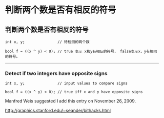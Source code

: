 # 判断两个数是否有相反的符号

## 判断两个数是否有相反的符号 
```
int x, y;               // 待检测的两个数

bool f = ((x ^ y) < 0); // true 表示 x和y有相反的符号， false表示x，y有相同的符号。
```

***

### Detect if two integers have opposite signs



```
int x, y;               // input values to compare signs

bool f = ((x ^ y) < 0); // true iff x and y have opposite signs
```

Manfred Weis suggested I add this entry on November 26, 2009.

http://graphics.stanford.edu/~seander/bithacks.html


